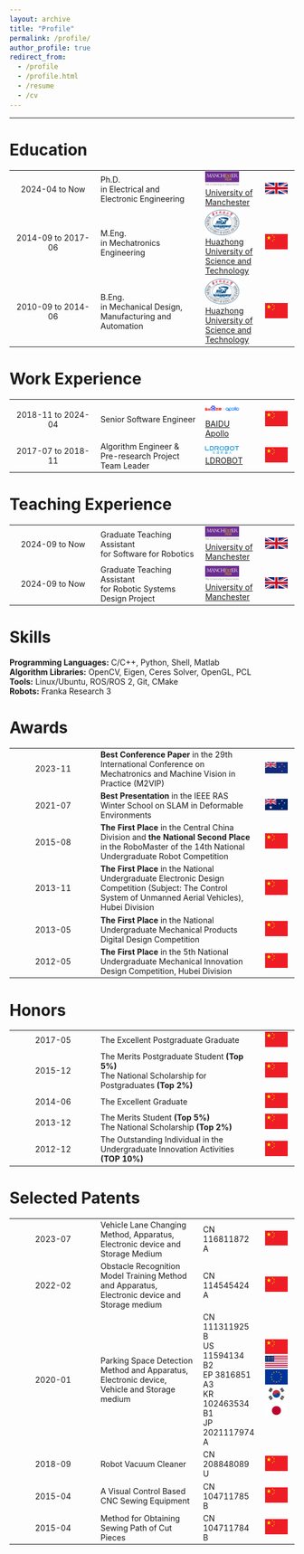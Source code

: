 ```yaml
---
layout: archive
title: "Profile"
permalink: /profile/
author_profile: true
redirect_from:
  - /profile
  - /profile.html
  - /resume
  - /cv
---
```


------

Education
======
<html>
    <table border="0"  rules="none">
        <tr>
            <td style="vertical-align:center; text-align:center; width: 140px">
            2024-04 to Now
            </td>
            <td style="vertical-align:center; text-align:left">
            Ph.D. <br />
            in Electrical and Electronic Engineering
            </td>
            <td style="vertical-align:center; text-align:left; width: 20%">
            <img src="/images/Logo_UOM.png" width="60"> <br />
            <a href="https://www.manchester.ac.uk/" target="_blank">University of Manchester</a>
            </td>
            <td style="vertical-align:center; text-align:center; width: 50px">
            <img src="/images/Flag_UK.png" width="40">
            </td>
        </tr>
        <tr>
            <td style="vertical-align:center; text-align:center">
            2014-09 to 2017-06
            </td>
            <td style="vertical-align:center; text-align:left">
            M.Eng. <br />
            in Mechatronics Engineering
            </td>
            <td style="vertical-align:center; text-align:left">
            <img src="/images/Logo_HUST.png" width="60"> <br />
            <a href="https://english.hust.edu.cn/" target="_blank">Huazhong University of Science and Technology</a>
            </td>
            <td style="vertical-align:center; text-align:center">
            <img src="/images/Flag_China.png" width="40">
            </td>
        </tr>
        <tr>
            <td style="vertical-align:center; text-align:center">
            2010-09 to 2014-06
            </td>
            <td style="vertical-align:center; text-align:left">
            B.Eng. <br />
            in Mechanical Design, Manufacturing and Automation
            </td>
            <td style="vertical-align:center; text-align:left">
            <img src="/images/Logo_HUST.png" width="60"> <br />
            <a href="https://english.hust.edu.cn/" target="_blank">Huazhong University of Science and Technology</a>
            </td>
            <td style="vertical-align:center; text-align:center">
            <img src="/images/Flag_China.png" width="40">
            </td>
        </tr>
    </table>
</html>

Work Experience
======
<html>
    <table border="0"  rules="none">
        <tr>
            <td style="vertical-align:center; text-align:center; width: 140px">
            2018-11 to 2024-04
            </td>
            <td style="vertical-align:center; text-align:left">
            Senior Software Engineer
            </td>
            <td style="vertical-align:center; text-align:left; width: 20%">
            <img src="/images/Logo_BAIDU APOLLO.png" width="60"> <br />
            <a href="https://www.apollo.auto/" target="_blank">BAIDU Apollo</a>
            </td>
            <td style="vertical-align:center; text-align:center; width: 50px">
            <img src="/images/Flag_China.png" width="40">
            </td>
        </tr>
        <tr>
            <td style="vertical-align:center; text-align:center">
            2017-07 to 2018-11
            </td>
            <td style="vertical-align:center; text-align:left">
            Algorithm Engineer & <br />
            Pre-research Project Team Leader
            </td>
            <td style="vertical-align:center; text-align:left">
            <img src="/images/Logo_LDROBOT.png" width="60"> <br />
            <a href="https://www.ldrobot.com/" target="_blank">LDROBOT</a>
            </td>
            <td style="vertical-align:center; text-align:center">
            <img src="/images/Flag_China.png" width="40">
            </td>
        </tr>
    </table>
</html>

Teaching Experience
======
<html>
    <table border="0"  rules="none">
        <tr>
            <td style="vertical-align:center; text-align:center; width: 140px">
            2024-09 to Now
            </td>
            <td style="vertical-align:center; text-align:left">
            Graduate Teaching Assistant <br />
            for Software for Robotics
            </td>
            <td style="vertical-align:center; text-align:left; width: 20%">
            <img src="/images/Logo_UOM.png" width="60"> <br />
            <a href="https://www.manchester.ac.uk/" target="_blank">University of Manchester</a>
            </td>
            <td style="vertical-align:center; text-align:center; width: 50px">
            <img src="/images/Flag_UK.png" width="40">
            </td>
        </tr>
        <tr>
            <td style="vertical-align:center; text-align:center">
            2024-09 to Now
            </td>
            <td style="vertical-align:center; text-align:left">
            Graduate Teaching Assistant <br />
            for Robotic Systems Design Project
            </td>
            <td style="vertical-align:center; text-align:left">
            <img src="/images/Logo_UOM.png" width="60"> <br />
            <a href="https://www.manchester.ac.uk/" target="_blank">University of Manchester</a>
            </td>
            <td style="vertical-align:center; text-align:center">
            <img src="/images/Flag_UK.png" width="40">
            </td>
        </tr>
    </table>
</html>

Skills
======
<b>Programming Languages:</b> C/C++, Python, Shell, Matlab  
<b>Algorithm Libraries:</b> OpenCV, Eigen, Ceres Solver, OpenGL, PCL  
<b>Tools:</b> Linux/Ubuntu, ROS/ROS 2, Git, CMake  
<b>Robots:</b> Franka Research 3  

Awards
======
<html>
    <table border="0"  rules="none">
        <tr>
            <td style="vertical-align:center; text-align:center; width: 140px">
            2023-11
            </td>
            <td style="vertical-align:center; text-align:left">
            <b>Best Conference Paper</b> in the 29th International Conference on Mechatronics and Machine Vision in Practice (M2VIP)
            </td>
            <td style="vertical-align:center; text-align:center; width: 50px">
            <img src="/images/Flag_New_Zealand.png" width="40">
            </td>
        </tr>
        <tr>
            <td style="vertical-align:center; text-align:center">
            2021-07
            </td>
            <td style="vertical-align:center; text-align:left">
            <b>Best Presentation</b> in the IEEE RAS Winter School on SLAM in Deformable Environments
            </td>
            <td style="vertical-align:center; text-align:center">
            <img src="/images/Flag_Australia.png" width="40">
            </td>
        </tr>
        <tr>
            <td style="vertical-align:center; text-align:center">
            2015-08
            </td>
            <td style="vertical-align:center; text-align:left">
            <b>The First Place</b> in the Central China Division and <b>the National Second Place</b> in the RoboMaster of the 14th National Undergraduate Robot Competition
            </td>
            <td style="vertical-align:center; text-align:center">
            <img src="/images/Flag_China.png" width="40">
            </td>
        </tr>
        <tr>
            <td style="vertical-align:center; text-align:center">
            2013-11
            </td>
            <td style="vertical-align:center; text-align:left">
            <b>The First Place</b> in the National Undergraduate Electronic Design Competition (Subject: The Control System of Unmanned Aerial Vehicles), Hubei Division
            </td>
            <td style="vertical-align:center; text-align:center">
            <img src="/images/Flag_China.png" width="40">
            </td>
        </tr>
        <tr>
            <td style="vertical-align:center; text-align:center">
            2013-05
            </td>
            <td style="vertical-align:center; text-align:left">
            <b>The First Place</b> in the National Undergraduate Mechanical Products Digital Design Competition
            </td>
            <td style="vertical-align:center; text-align:center">
            <img src="/images/Flag_China.png" width="40">
            </td>
        </tr>
        <tr>
            <td style="vertical-align:center; text-align:center">
            2012-05
            </td>
            <td style="vertical-align:center; text-align:left">
            <b>The First Place</b> in the 5th National Undergraduate Mechanical Innovation Design Competition, Hubei Division
            </td>
            <td style="vertical-align:center; text-align:center">
            <img src="/images/Flag_China.png" width="40">
            </td>
        </tr>
    </table>
</html>

Honors
======
<html>
    <table border="0"  rules="none">
        <tr>
            <td style="vertical-align:center; text-align:center; width: 140px">
            2017-05
            </td>
            <td style="vertical-align:center; text-align:left">
            The Excellent Postgraduate Graduate
            </td>
            <td style="vertical-align:center; text-align:center; width: 50px">
            <img src="/images/Flag_China.png" width="40">
            </td>
        </tr>
        <tr>
            <td style="vertical-align:center; text-align:center">
            2015-12
            </td>
            <td style="vertical-align:center; text-align:left">
            The Merits Postgraduate Student <b>(Top 5%)</b><br />
            The National Scholarship for Postgraduates <b>(Top 2%)</b>
            </td>
            <td style="vertical-align:center; text-align:center">
            <img src="/images/Flag_China.png" width="40">
            </td>
        </tr>
        <tr>
            <td style="vertical-align:center; text-align:center">
            2014-06
            </td>
            <td style="vertical-align:center; text-align:left">
            The Excellent Graduate
            </td>
            <td style="vertical-align:center; text-align:center">
            <img src="/images/Flag_China.png" width="40">
            </td>
        </tr>
        <tr>
            <td style="vertical-align:center; text-align:center">
            2013-12
            </td>
            <td style="vertical-align:center; text-align:left">
            The Merits Student <b>(Top 5%)</b><br />
            The National Scholarship <b>(Top 2%)</b>
            </td>
            <td style="vertical-align:center; text-align:center">
            <img src="/images/Flag_China.png" width="40">
            </td>
        </tr>
        <tr>
            <td style="vertical-align:center; text-align:center">
            2012-12
            </td>
            <td style="vertical-align:center; text-align:left">
            The Outstanding Individual in the Undergraduate Innovation Activities  <b>(TOP 10%)</b>
            </td>
            <td style="vertical-align:center; text-align:center">
            <img src="/images/Flag_China.png" width="40">
            </td>
        </tr>
    </table>
</html>

Selected Patents
======
<html>
    <table border="0"  rules="none">
        <tr>
            <td style="vertical-align:center; text-align:center; width: 140px">
            2023-07
            </td>
            <td style="vertical-align:center; text-align:left">
            Vehicle Lane Changing Method, Apparatus, Electronic device and Storage Medium
            </td>
            <td style="vertical-align:center; text-align:left; width: 20%">
            CN 116811872 A
            </td>
            <td style="vertical-align:center; text-align:center; width: 50px">
            <img src="/images/Flag_China.png" width="40">
            </td>
        </tr>
        <tr>
            <td style="vertical-align:center; text-align:center">
            2022-02
            </td>
            <td style="vertical-align:center; text-align:left">
            Obstacle Recognition Model Training Method and Apparatus, Electronic device and Storage medium
            </td>
            <td style="vertical-align:center; text-align:left">
            CN 114545424 A
            </td>
            <td style="vertical-align:center; text-align:center">
            <img src="/images/Flag_China.png" width="40">
            </td>
        </tr>
        <tr>
            <td style="vertical-align:center; text-align:center">
            2020-01
            </td>
            <td style="vertical-align:center; text-align:left">
            Parking Space Detection Method and Apparatus, Electronic device, Vehicle and Storage medium
            </td>
            <td style="vertical-align:center; text-align:left">
            CN 111311925 B <br />
            US 11594134 B2 <br />
            EP 3816851 A3 <br />
            KR 102463534 B1 <br />
            JP 2021117974 A
            </td>
            <td style="vertical-align:center; text-align:center">
            <img src="/images/Flag_China.png" width="40"> <br />
            <img src="/images/Flag_US.png" width="40"> <br />
            <img src="/images/Flag_EU.png" width="40"> <br />
            <img src="/images/Flag_South_Korea.png" width="40"> <br />
            <img src="/images/Flag_Japan.png" width="40">
            </td>
        </tr>
        <tr>
            <td style="vertical-align:center; text-align:center">
            2018-09
            </td>
            <td style="vertical-align:center; text-align:left">
            Robot Vacuum Cleaner
            </td>
            <td style="vertical-align:center; text-align:left">
            CN 208848089 U
            </td>
            <td style="vertical-align:center; text-align:center">
            <img src="/images/Flag_China.png" width="40">
            </td>
        </tr>
        <tr>
            <td style="vertical-align:center; text-align:center">
            2015-04
            </td>
            <td style="vertical-align:center; text-align:left">
            A Visual Control Based CNC Sewing Equipment
            </td>
            <td style="vertical-align:center; text-align:left">
            CN 104711785 B
            </td>
            <td style="vertical-align:center; text-align:center">
            <img src="/images/Flag_China.png" width="40">
            </td>
        </tr>
        <tr>
            <td style="vertical-align:center; text-align:center">
            2015-04
            </td>
            <td style="vertical-align:center; text-align:left">
            Method for Obtaining Sewing Path of Cut Pieces
            </td>
            <td style="vertical-align:center; text-align:left">
            CN 104711784 B
            </td>
            <td style="vertical-align:center; text-align:center">
            <img src="/images/Flag_China.png" width="40">
            </td>
        </tr>
    </table>
</html>

